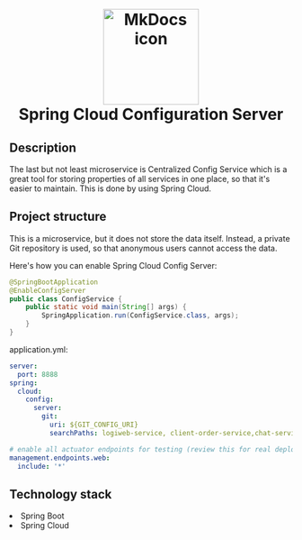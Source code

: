 <h1 align="center">
<br><img src="https://dwglogo.com/wp-content/uploads/2017/12/Spring_Framework_logo_01.png" alt="MkDocs icon" width="170">
<br>Spring Cloud Configuration Server
</h1>

## Description

<p>
The last but not least microservice is Centralized Config Service which is a great tool for storing 
properties of all services in one place, so that it's easier to maintain. This is done by using Spring Cloud.
</p>

<!-- https://shields.io/ -->

## Project structure

This is a microservice, but it does not store the data itself. 
Instead, a private Git repository is used, so that anonymous users cannot access the data.

Here's how you can enable Spring Cloud Config Server:
```java
@SpringBootApplication
@EnableConfigServer
public class ConfigService {
    public static void main(String[] args) {
        SpringApplication.run(ConfigService.class, args);
    }
}
```

application.yml:
```yaml
server:
  port: 8888
spring:
  cloud:
    config:
      server:
        git:
          uri: ${GIT_CONFIG_URI}
          searchPaths: logiweb-service, client-order-service,chat-service

# enable all actuator endpoints for testing (review this for real deployments)
management.endpoints.web:
  include: '*'
```

## Technology stack
<dl>
<li>Spring Boot</li>
<li>Spring Cloud</li>
</dl>

